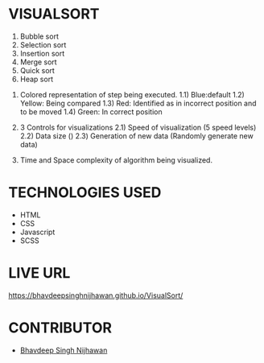 # VISUALSORT

1. Bubble sort
2. Selection sort
3. Insertion sort
4. Merge sort
5. Quick sort
6. Heap sort

1) Colored representation of step being executed.
  1.1) Blue:default
  1.2) Yellow: Being compared
  1.3) Red: Identified as in incorrect position and to be moved
  1.4) Green: In correct position
   
2) 3 Controls for visualizations
  2.1) Speed of visualization (5 speed levels)
  2.2) Data size ()
  2.3) Generation of new data (Randomly generate new data)
   
5) Time and Space complexity of algorithm being visualized.

# TECHNOLOGIES USED

- HTML
- CSS
- Javascript
- SCSS

# LIVE URL

https://bhavdeepsinghnijhawan.github.io/VisualSort/

# CONTRIBUTOR

- [Bhavdeep Singh Nijhawan](https://www.linkedin.com/in/bhavdeep-singh-nijhawan-739634280)
